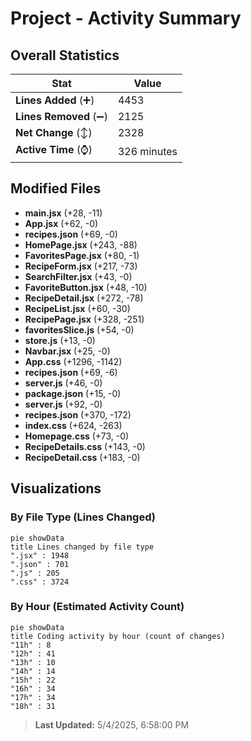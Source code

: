 # Project - Activity Summary 

## Overall Statistics

| Stat                   | Value                                                             |
| ---------------------- | ----------------------------------------------------------------- |
| **Lines Added** (➕)   | 4453                                          |
| **Lines Removed** (➖) | 2125                                        |
| **Net Change** (↕)    | 2328                |
| **Active Time** (⌚)   | 326 minutes |


## Modified Files
- **main.jsx** (+28, -11)
- **App.jsx** (+62, -0)
- **recipes.json** (+69, -0)
- **HomePage.jsx** (+243, -88)
- **FavoritesPage.jsx** (+80, -1)
- **RecipeForm.jsx** (+217, -73)
- **SearchFilter.jsx** (+43, -0)
- **FavoriteButton.jsx** (+48, -10)
- **RecipeDetail.jsx** (+272, -78)
- **RecipeList.jsx** (+60, -30)
- **RecipePage.jsx** (+328, -251)
- **favoritesSlice.js** (+54, -0)
- **store.js** (+13, -0)
- **Navbar.jsx** (+25, -0)
- **App.css** (+1296, -1142)
- **recipes.json** (+69, -6)
- **server.js** (+46, -0)
- **package.json** (+15, -0)
- **server.js** (+92, -0)
- **recipes.json** (+370, -172)
- **index.css** (+624, -263)
- **Homepage.css** (+73, -0)
- **RecipeDetails.css** (+143, -0)
- **RecipeDetail.css** (+183, -0)

## Visualizations

### By File Type (Lines Changed)

```mermaid
pie showData
title Lines changed by file type
".jsx" : 1948
".json" : 701
".js" : 205
".css" : 3724
```

### By Hour (Estimated Activity Count)

```mermaid
pie showData
title Coding activity by hour (count of changes)
"11h" : 8
"12h" : 41
"13h" : 10
"14h" : 14
"15h" : 22
"16h" : 34
"17h" : 34
"18h" : 31
```


> **Last Updated:** 5/4/2025, 6:58:00 PM